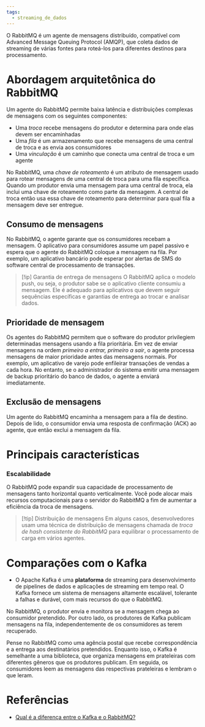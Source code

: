 ```yaml
---
tags:
  - streaming_de_dados
---
```

O RabbitMQ é um agente de mensagens distribuído, compatível com Advanced Message Queuing Protocol (AMQP), que coleta dados de streaming de várias fontes para roteá-los para diferentes destinos para processamento.

# **Abordagem arquitetônica do RabbitMQ**

Um agente do RabbitMQ permite baixa latência e distribuições complexas de mensagens com os seguintes componentes:

- Uma _troca_ recebe mensagens do produtor e determina para onde elas devem ser encaminhadas
- Uma _fila_ é um armazenamento que recebe mensagens de uma central de troca e as envia aos consumidores
- Uma _vinculação_ é um caminho que conecta uma central de troca e um agente

No RabbitMQ, uma _chave de roteamento_ é um atributo de mensagem usado para rotear mensagens de uma central de troca para uma fila específica. Quando um produtor envia uma mensagem para uma central de troca, ela inclui uma chave de roteamento como parte da mensagem. A central de troca então usa essa chave de roteamento para determinar para qual fila a mensagem deve ser entregue.

## Consumo de mensagens

No RabbitMQ, o agente garante que os consumidores recebam a mensagem. O aplicativo para consumidores assume um papel passivo e espera que o agente do RabbitMQ coloque a mensagem na fila. Por exemplo, um aplicativo bancário pode esperar por alertas de SMS do software central de processamento de transações.

> [!ip] Garantia de entrega de mensagens
> O RabbitMQ aplica o modelo push, ou seja, o produtor sabe se o aplicativo cliente consumiu a mensagem. Ele é adequado para aplicativos que devem seguir sequências específicas e garantias de entrega ao trocar e analisar dados.

## Prioridade de mensagem

Os agentes do RabbitMQ permitem que o software do produtor privilegiem determinadas mensagens usando a fila prioritária. Em vez de enviar mensagens na ordem _primeiro a entrar, primeiro a sair_, o agente processa mensagens de maior prioridade antes das mensagens normais. Por exemplo, um aplicativo de varejo pode enfileirar transações de vendas a cada hora. No entanto, se o administrador do sistema emitir uma mensagem de backup prioritário do banco de dados, o agente a enviará imediatamente.

## Exclusão de mensagens

Um agente do RabbitMQ encaminha a mensagem para a fila de destino. Depois de lido, o consumidor envia uma resposta de confirmação (ACK) ao agente, que então exclui a mensagem da fila.


# Principais características

### Escalabilidade

O RabbitMQ pode expandir sua capacidade de processamento de mensagens tanto horizontal quanto verticalmente. Você pode alocar mais recursos computacionais para o servidor do RabbitMQ a fim de aumentar a eficiência da troca de mensagens.

> [!tip] Distribuição de mensagens
>Em alguns casos, desenvolvedores usam uma técnica de distribuição de mensagens chamada de _troca de hash consistente do RabbitMQ_ para equilibrar o processamento de carga em vários agentes.

# Comparações com o Kafka

- O Apache Kafka é uma **plataforma** de streaming para desenvolvimento de pipelines de dados e aplicações de streaming em tempo real. O Kafka fornece um sistema de mensagens altamente escalável, tolerante a falhas e durável, com mais recursos do que o RabbitMQ.

No RabbitMQ, o produtor envia e monitora se a mensagem chega ao consumidor pretendido. Por outro lado, os produtores de Kafka publicam mensagens na fila, independentemente de os consumidores as terem recuperado.

Pense no RabbitMQ como uma agência postal que recebe correspondência e a entrega aos destinatários pretendidos. Enquanto isso, o Kafka é semelhante a uma biblioteca, que organiza mensagens em prateleiras com diferentes gêneros que os produtores publicam. Em seguida, os consumidores leem as mensagens das respectivas prateleiras e lembram o que leram.

# Referências

- [Qual é a diferença entre o Kafka e o RabbitMQ?](https://aws.amazon.com/pt/compare/the-difference-between-rabbitmq-and-kafka/)